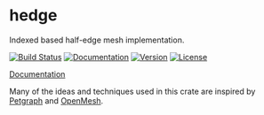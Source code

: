 # hedge
Indexed based half-edge mesh implementation.

[![Build Status](https://travis-ci.org/photex/hedge.svg?branch=master)](https://travis-ci.org/photex/hedge)
[![Documentation](https://docs.rs/hedge/badge.svg)](https://docs.rs/hedge)
[![Version](https://img.shields.io/crates/v/hedge.svg)](https://crates.io/crates/hedge)
[![License](https://img.shields.io/crates/l/hedge.svg)](https://github.com/photex/hedge/blob/master/LICENSE)

[Documentation](http://docs.rs/hedge)


Many of the ideas and techniques used in this crate are inspired by [Petgraph](http://crates.io/crate/petgraph) and [OpenMesh](openmesh.org).
